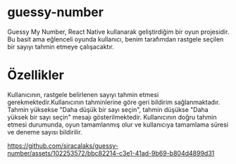 # guessy-number
Guessy My Number, React Native kullanarak geliştirdiğim bir oyun projesidir. Bu basit ama eğlenceli oyunda kullanıcı, benim tarafımdan rastgele seçilen bir sayıyı tahmin etmeye çalışacaktır.

# Özellikler
Kullanıcının, rastgele belirlenen sayıyı tahmin etmesi gerekmektedir.Kullanıcının tahminlerine göre geri bildirim sağlanmaktadır. Tahmin yüksekse "Daha düşük bir sayı seçin", tahmin düşükse "Daha yüksek bir sayı seçin" mesajı gösterilmektedir. Kullanıcının doğru tahmin etmesi durumunda, oyun tamamlanmış olur ve kullanıcıya tamamlama süresi ve deneme sayısı bildirilir.




https://github.com/siracalaks/guessy-number/assets/102253572/bbc82214-c3e1-41ad-9b69-b804d4899d31

